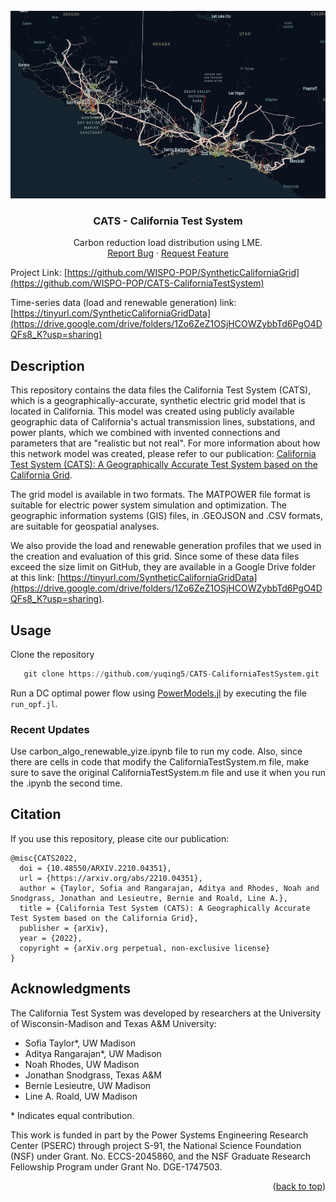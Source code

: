 <!-- PROJECT LOGO -->
<br />
<div align="center">
  <a href="https://github.com/WISPO-POP/CATS-CaliforniaTestSystem">
    <img src="temp_img.png" alt="Logo" width="600" height="300">
  </a>

<h3 align="center">CATS - California Test System</h3>

  <p align="center">
    Carbon reduction load distribution using LME.
    <!-- <br /> -->
    <!-- <a href="https://github.com/WISPO-POP/CATS-CaliforniaTestSystem"><strong>View Documentation »</strong></a> -->
    <!-- <br /> -->
    <br />
    <a href="https://github.com/WISPO-POP/CATS-CaliforniaTestSystem/issues">Report Bug</a>
    ·
    <a href="https://github.com/WISPO-POP/CATS-CaliforniaTestSystem/issues">Request Feature</a>
  </p>
</div>


Project Link: [https://github.com/WISPO-POP/SyntheticCaliforniaGrid](https://github.com/WISPO-POP/CATS-CaliforniaTestSystem)

Time-series data (load and renewable generation) link: [https://tinyurl.com/SyntheticCaliforniaGridData](https://drive.google.com/drive/folders/1Zo6ZeZ1OSjHCOWZybbTd6PgO4DQFs8_K?usp=sharing)

## Description
This repository contains the data files the California Test System (CATS), which is a geographically-accurate, synthetic electric grid model that is located in California. This model was created using publicly available geographic data of California's actual transmission lines, substations, and power plants, which we combined with invented connections and parameters that are "realistic but not real". For more information about how this network model was created, please refer to our publication: [California Test System (CATS): A Geographically Accurate Test System based on the California Grid](https://arxiv.org/abs/2210.04351).

The grid model is available in two formats. The MATPOWER file format is suitable for electric power system simulation and optimization. The geographic information systems (GIS) files, in .GEOJSON and .CSV formats, are suitable for geospatial analyses.

We also provide the load and renewable generation profiles that we used in the creation and evaluation of this grid. Since some of these data files exceed the size limit on GitHub, they are available in a Google Drive folder at this link: [https://tinyurl.com/SyntheticCaliforniaGridData](https://drive.google.com/drive/folders/1Zo6ZeZ1OSjHCOWZybbTd6PgO4DQFs8_K?usp=sharing).

## Usage
Clone the repository
```julia
   git clone https://github.com/yuqing5/CATS-CaliforniaTestSystem.git
```

Run a DC optimal power flow using [PowerModels.jl](https://github.com/lanl-ansi/PowerModels.jl) by executing the file `run_opf.jl`.

### Recent Updates
Use carbon_algo_renewable_yize.ipynb file to run my code. Also, since there are cells in code that modify the CaliforniaTestSystem.m file, make sure to save the original CaliforniaTestSystem.m file and use it when you run the .ipynb the second time.
<!-- Due to formatting restrictions, the MATPOWER and GIS formats of the CATS model have different indices for components. The CSV files in the `Additional Data Files` folder map this relationship, in addition to providing additional data fields. 

In `branch_data.csv`, "Branch Number" is the MATPOWER index in `CaliforniaTestSystem.m`, while "FID" is the GIS index in `lines.geojson`. WARNING: There is currently an issue with the ID mapping in `branch_data.csv`. This issue should be resolved soon. Thank you for your patience.

In `bus_data.csv`, "Bus number" is the MATPOWER index in `CaliforniaTestSystem.m`, while "FID" is the GIS index in `added_nodes.geojson` and `substations.geojson`. Note: An identifier to distinguish between substations and added nodes will be added to `bus_data.csv` soon. Note: In the network creation process, not all buses are included in the largest connected grid. Therefore, there are some buses that are present in the GIS data, but are not included in the MATPOWER version of CATS.

In `gen_data.csv`, "Generator number" and "Bus number" are the MATPOWER indices in `CaliforniaTestSystem.m`, while PlantCode and GenId identify generators in `EIA_Generator_Y2019.csv`. Note: In the network creation process, not all generators are included in the largest connected grid. Therefore, there are some generators that are present in the data from the EIA-860, but are not included in the MATPOWER version of CATS. -->

<!-- ## Contents of this repository
Key files and folders of this repository are described below.

* `MATPOWER` -- folder that contains the MATPOWER version of the grid
  * `CaliforniaTestSystem.m` -- MATPOWER file of the Synthetic California Grid
* `GIS` -- folder that contains the GIS version of the grid 
  * `lines.geojson` -- GEOJSON file of the transmission lines (modified from the CEC version)
  * `substations.geojson` -- GEOJSON file of the substations (modified from the CEC version)
  * `added_nodes.geojson` -- GEOJSON file of the nodes added to the system for connectivity
  * `EIA_Generator_Y2019.csv` -- CSV files of the generators (unmodified from EIA), contains geographic coordinates
* `Additional Data Files` -- folder that contains additional component data. Includes IDs to map between GIS and MATPOWER files.
  * `branch_data.csv` -- CSV file of additional branch data
  * `bus_data.csv` -- CSV file of additional bus data
  * `gen_data.csv` -- CSV file of additional generator data
* `run_opf.jl` -- Julia script to run a DC optimal power flow analysis of the grid -->

## Citation
If you use this repository, please cite our publication:
```
@misc{CATS2022,
  doi = {10.48550/ARXIV.2210.04351},
  url = {https://arxiv.org/abs/2210.04351},
  author = {Taylor, Sofia and Rangarajan, Aditya and Rhodes, Noah and Snodgrass, Jonathan and Lesieutre, Bernie and Roald, Line A.},
  title = {California Test System (CATS): A Geographically Accurate Test System based on the California Grid},
  publisher = {arXiv},
  year = {2022},
  copyright = {arXiv.org perpetual, non-exclusive license}
}
```

<!-- LICENSE -->
<!-- ## License
UNCOMMENT THIS SECTION AND ADD LICENSE FILE IF MADE PUBLIC.
Distributed under the UW License. See `LICENSE.txt` for more information. -->

<!-- ## Contact
UNCOMMENT THIS SECTION AND ADD CONTACT DETAILS IF MADE PUBLIC.
Your Name - [@twitter_handle](https://twitter.com/twitter_handle) - email@email_client.com

Project Link: [https://github.com/github_username/repo_name](https://github.com/github_username/repo_name) -->

## Acknowledgments

The California Test System was developed by researchers at the University of Wisconsin-Madison and Texas A&M University:

* Sofia Taylor\*, UW Madison
* Aditya Rangarajan\*, UW Madison
* Noah Rhodes, UW Madison
* Jonathan Snodgrass, Texas A&M
* Bernie Lesieutre, UW Madison
* Line A. Roald, UW Madison

\* Indicates equal contribution.


This work is funded in part by the Power Systems Engineering Research Center (PSERC) through project S-91, the National Science Foundation (NSF) under Grant. No. ECCS-2045860, and the NSF Graduate Research Fellowship Program under Grant No. DGE-1747503.

<p align="right">(<a href="#top">back to top</a>)</p>
